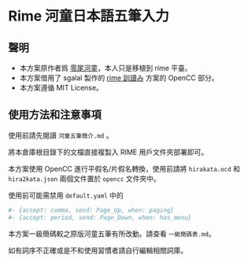 # Rime 河童日本語五筆入力

## 聲明

- 本方案原作者爲 [零尾河童](https://github.com/zerobikappa/rime-kappajp86)，本人只是移植到 rime 平臺。
- 本方案借用了 sgalal 製作的 [rime 訓讀み](https://github.com/sgalal/rime-kunyomi) 方案的 OpenCC 部分。
- 本方案遵循 MIT License。

## 使用方法和注意事項

使用前請先閱讀 `河童五筆簡介.md` 。

將本倉庫根目錄下的文檔直接複製入 RIME 用戶文件夾部署即可。

本方案使用 OpenCC 進行平假名/片假名轉換，使用前請將 `hirakata.ocd` 和 `hira2kata.json` 兩個文件置於 `opencc` 文件夾中。

使用前可能需禁用 `default.yaml` 中的

```yaml
#- {accept: comma, send: Page_Up, when: paging}
#- {accept: period, send: Page_Down, when: has_menu}
```

本方案一級簡碼較之原版河童五筆有所改動。請查看 `一級簡碼表.md`。

如有詞序不正確或是不和使用習慣者請自行編輯相關詞庫。
